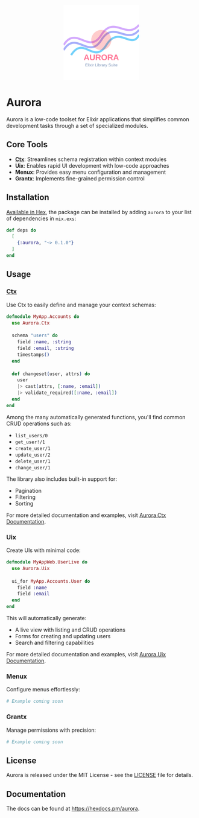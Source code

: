<p align="center">
    <picture>
        <img src="./guides/images/aurora-transparent-logo.svg" height="200" alt="Aurora logo" />
    </picture>
</p>

# Aurora 
Aurora is a low-code toolset for Elixir applications that simplifies common development tasks through a set of specialized modules.

## Core Tools

- **[Ctx](https://hexdocs.pm/aurora_ctx)**: Streamlines schema registration within context modules
- **Uix**: Enables rapid UI development with low-code approaches
- **Menux**: Provides easy menu configuration and management
- **Grantx**: Implements fine-grained permission control

## Installation

[Available in Hex](https://hex.pm/docs/publish), the package can be installed
by adding `aurora` to your list of dependencies in `mix.exs`:

```elixir
def deps do
  [
    {:aurora, "~> 0.1.0"}
  ]
end
```

## Usage

### [Ctx](https://hexdocs.pm/aurora_ctx)
Use Ctx to easily define and manage your context schemas:
```elixir
defmodule MyApp.Accounts do
  use Aurora.Ctx
  
  schema "users" do
    field :name, :string
    field :email, :string
    timestamps()
  end
  
  def changeset(user, attrs) do
    user
    |> cast(attrs, [:name, :email])
    |> validate_required([:name, :email])
  end
end
```

Among the many automatically generated functions, you'll find common CRUD operations such as:
- `list_users/0`
- `get_user!/1`
- `create_user/1`
- `update_user/2`
- `delete_user/1`
- `change_user/1`

The library also includes built-in support for:
- Pagination
- Filtering
- Sorting

For more detailed documentation and examples, visit [Aurora.Ctx Documentation](https://hexdocs.pm/aurora_ctx).

### Uix
Create UIs with minimal code:
```elixir
defmodule MyAppWeb.UserLive do
  use Aurora.Uix
  
  ui_for MyApp.Accounts.User do
    field :name
    field :email
  end
end
```

This will automatically generate:
- A live view with listing and CRUD operations
- Forms for creating and updating users
- Search and filtering capabilities

For more detailed documentation and examples, visit [Aurora.Uix Documentation](https://hexdocs.pm/aurora_uix).

### Menux
Configure menus effortlessly:
```elixir
# Example coming soon
```

### Grantx
Manage permissions with precision:
```elixir
# Example coming soon
```

## License

Aurora is released under the MIT License - see the [LICENSE](LICENSE) file for details.

## Documentation

The docs can be found at <https://hexdocs.pm/aurora>.

